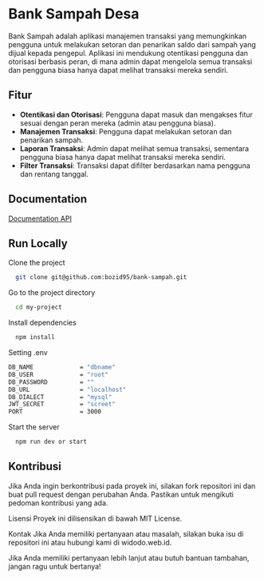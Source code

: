 # Bank Sampah Desa
Bank Sampah adalah aplikasi manajemen transaksi yang memungkinkan pengguna untuk melakukan setoran dan penarikan saldo dari sampah yang dijual kepada pengepul. Aplikasi ini mendukung otentikasi pengguna dan otorisasi berbasis peran, di mana admin dapat mengelola semua transaksi dan pengguna biasa hanya dapat melihat transaksi mereka sendiri.

## Fitur
- **Otentikasi dan Otorisasi**: Pengguna dapat masuk dan mengakses fitur sesuai dengan peran mereka (admin atau pengguna biasa).
- **Manajemen Transaksi**: Pengguna dapat melakukan setoran dan penarikan sampah.
- **Laporan Transaksi**: Admin dapat melihat semua transaksi, sementara pengguna biasa hanya dapat melihat transaksi mereka sendiri.
- **Filter Transaksi**: Transaksi dapat difilter berdasarkan nama pengguna dan rentang tanggal.

## Documentation

[Documentation API](https://documenter.getpostman.com/view/34321986/2sA3s9CnsS)


## Run Locally

Clone the project

```bash
  git clone git@github.com:bozid95/bank-sampah.git
```

Go to the project directory

```bash
  cd my-project
```

Install dependencies

```bash
  npm install
```

Setting .env
```bash
DB_NAME             = "dbname"
DB_USER             = "root"
DB_PASSWORD         = ""
DB_URL              = "localhost"
DB_DIALECT          = "mysql"
JWT_SECRET          = "screet"
PORT                = 3000
```

Start the server

```bash
  npm run dev or start
```


## Kontribusi

Jika Anda ingin berkontribusi pada proyek ini, silakan fork repositori ini dan buat pull request dengan perubahan Anda. Pastikan untuk mengikuti pedoman kontribusi yang ada.

Lisensi
Proyek ini dilisensikan di bawah MIT License.

Kontak
Jika Anda memiliki pertanyaan atau masalah, silakan buka isu di repositori ini atau hubungi kami di widodo.web.id.

Jika Anda memiliki pertanyaan lebih lanjut atau butuh bantuan tambahan, jangan ragu untuk bertanya!
